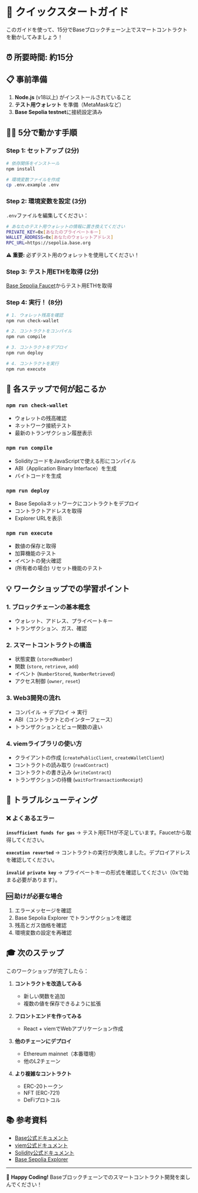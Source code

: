 # 🚀 クイックスタートガイド

このガイドを使って、15分でBaseブロックチェーン上でスマートコントラクトを動かしてみましょう！

## ⏰ 所要時間: 約15分

## 📋 事前準備

1. **Node.js** (v18以上) がインストールされていること
2. **テスト用ウォレット** を準備（MetaMaskなど）
3. **Base Sepolia testnet**に接続設定済み

## 🏃‍♂️ 5分で動かす手順

### Step 1: セットアップ (2分)

```bash
# 依存関係をインストール
npm install

# 環境変数ファイルを作成
cp .env.example .env
```

### Step 2: 環境変数を設定 (3分)

`.env`ファイルを編集してください：

```bash
# あなたのテスト用ウォレットの情報に置き換えてください
PRIVATE_KEY=0x[あなたのプライベートキー]
WALLET_ADDRESS=0x[あなたのウォレットアドレス]
RPC_URL=https://sepolia.base.org
```

**⚠️ 重要:** 必ずテスト用のウォレットを使用してください！

### Step 3: テスト用ETHを取得 (2分)

[Base Sepolia Faucet](https://www.coinbase.com/faucets/base-ethereum-sepolia-faucet)からテスト用ETHを取得

### Step 4: 実行！ (8分)

```bash
# 1. ウォレット残高を確認
npm run check-wallet

# 2. コントラクトをコンパイル
npm run compile

# 3. コントラクトをデプロイ
npm run deploy

# 4. コントラクトを実行
npm run execute
```

## 🎯 各ステップで何が起こるか

### `npm run check-wallet`
- ウォレットの残高確認
- ネットワーク接続テスト
- 最新のトランザクション履歴表示

### `npm run compile`
- SolidityコードをJavaScriptで使える形にコンパイル
- ABI（Application Binary Interface）を生成
- バイトコードを生成

### `npm run deploy`
- Base Sepoliaネットワークにコントラクトをデプロイ
- コントラクトアドレスを取得
- Explorer URLを表示

### `npm run execute`
- 数値の保存と取得
- 加算機能のテスト
- イベントの発火確認
- (所有者の場合) リセット機能のテスト

## 💡 ワークショップでの学習ポイント

### 1. **ブロックチェーンの基本概念**
- ウォレット、アドレス、プライベートキー
- トランザクション、ガス、確認

### 2. **スマートコントラクトの構造**
- 状態変数 (`storedNumber`)
- 関数 (`store`, `retrieve`, `add`)
- イベント (`NumberStored`, `NumberRetrieved`)
- アクセス制御 (`owner`, `reset`)

### 3. **Web3開発の流れ**
- コンパイル → デプロイ → 実行
- ABI（コントラクトとのインターフェース）
- トランザクションとビュー関数の違い

### 4. **viemライブラリの使い方**
- クライアントの作成 (`createPublicClient`, `createWalletClient`)
- コントラクトの読み取り (`readContract`)
- コントラクトの書き込み (`writeContract`)
- トランザクションの待機 (`waitForTransactionReceipt`)

## 🔧 トラブルシューティング

### ❌ よくあるエラー

**`insufficient funds for gas`**
→ テスト用ETHが不足しています。Faucetから取得してください。

**`execution reverted`**
→ コントラクトの実行が失敗しました。デプロイアドレスを確認してください。

**`invalid private key`**
→ プライベートキーの形式を確認してください（0xで始まる必要があります）。

### 🆘 助けが必要な場合

1. エラーメッセージを確認
2. Base Sepolia Explorer でトランザクションを確認
3. 残高とガス価格を確認
4. 環境変数の設定を再確認

## 🎓 次のステップ

このワークショップが完了したら：

1. **コントラクトを改造してみる**
   - 新しい関数を追加
   - 複数の値を保存できるように拡張

2. **フロントエンドを作ってみる**
   - React + viemでWebアプリケーション作成

3. **他のチェーンにデプロイ**
   - Ethereum mainnet（本番環境）
   - 他のL2チェーン

4. **より複雑なコントラクト**
   - ERC-20トークン
   - NFT (ERC-721)
   - DeFiプロトコル

## 📚 参考資料

- [Base公式ドキュメント](https://docs.base.org/)
- [viem公式ドキュメント](https://viem.sh/)
- [Solidity公式ドキュメント](https://docs.soliditylang.org/)
- [Base Sepolia Explorer](https://sepolia.basescan.org/)

---

🎉 **Happy Coding!** Baseブロックチェーンでのスマートコントラクト開発を楽しんでください！
